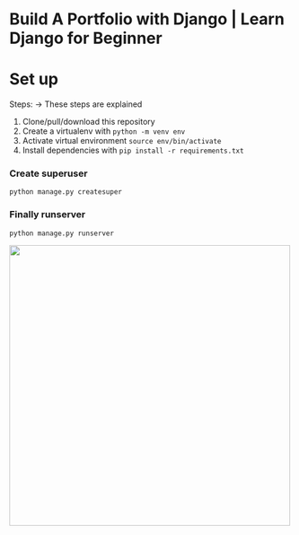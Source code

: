# Build A Portfolio with Django | Learn Django for Beginner


# Set up
Steps:
-> These steps are explained
1. Clone/pull/download this repository
2. Create a virtualenv with `python -m venv env`
3. Activate virtual environment `source env/bin/activate`
4. Install dependencies with `pip install -r requirements.txt`

### Create superuser
`python manage.py createsuper`

### Finally runserver
`python manage.py runserver`

<!-- <img src="" width="500px"> -->
<img src="assets/img/skill.jpg" alt="" width="500">
